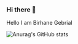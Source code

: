 ### Hi there 👋
Hello I am Birhane Gebrial

![Anurag's GitHub stats](https://github-readme-stats.vercel.app/api?username=Birhane-G&show_icons=true&theme=radical)
